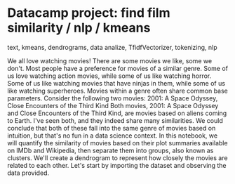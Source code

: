# Datacamp project: find film similarity / nlp / kmeans
text, kmeans, dendrograms, data analize, TfidfVectorizer, tokenizing, nlp

We all love watching movies! There are some movies we like, some we don't. Most people have a preference for movies of a similar genre. Some of us love watching action movies, while some of us like watching horror. Some of us like watching movies that have ninjas in them, while some of us like watching superheroes.
Movies within a genre often share common base parameters. Consider the following two movies:
2001: A Space Odyssey,
Close Encounters of the Third Kind
Both movies, 2001: A Space Odyssey and Close Encounters of the Third Kind, are movies based on aliens coming to Earth. I've seen both, and they indeed share many similarities. We could conclude that both of these fall into the same genre of movies based on intuition, but that's no fun in a data science context. In this notebook, we will quantify the similarity of movies based on their plot summaries available on IMDb and Wikipedia, then separate them into groups, also known as clusters. We'll create a dendrogram to represent how closely the movies are related to each other.
Let's start by importing the dataset and observing the data provided.
